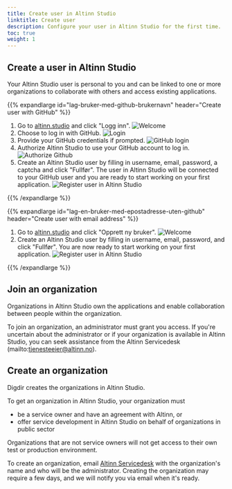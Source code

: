 ```yaml
---
title: Create user in Altinn Studio
linktitle: Create user
description: Configure your user in Altinn Studio for the first time.
toc: true
weight: 1
---
```


## Create a user in Altinn Studio

Your Altinn Studio user is personal to you and can be linked to one or more organizations to collaborate with others and access existing applications.

{{% expandlarge id="lag-bruker-med-github-brukernavn" header="Create user with GitHub" %}}

1. Go to [altinn.studio](https://altinn.studio) and click "Logg inn".
   ![Welcome](velkommen.png "Welcome")
2. Choose to log in with GitHub.
   ![Login](login-as.png "Log inn")
3. Provide your GitHub credentials if prompted.
   ![GitHub login](github-login.png "GitHub login")
4. Authorize Altinn Studio to use your GitHub account to log in.
   ![Authorize Github](authorize-altinn.png "Authorize GitHub")
5. Create an Altinn Studio user by filling in username, email, password, a captcha and click "Fullfør".
   The user in Altinn Studio will be connected to your GitHub user and you are ready to start working on your first application.
   ![Register user in Altinn Studio](register-gitea.png "Register user in Altinn Studio")

{{% /expandlarge %}}

{{% expandlarge id="lag-en-bruker-med-epostadresse-uten-github" header="Create user with email address" %}}

1. Go to [altinn.studio](https://altinn.studio) and click "Opprett ny bruker".
   ![Welcome](velkommen.png "Welcome")
2. Create an Altinn Studio user by filling in username, email, password, and click "Fullfør". You are now ready to start working on your first application.
   ![Register user in Altinn Studio](register-gitea.png "Register user in Altinn Studio")

{{% /expandlarge %}}

## Join an organization

Organizations in Altinn Studio own the applications and enable collaboration between people within the organization.

To join an organization, an administrator must grant you access.
If you're uncertain about the administrator or if your organization is available in Altinn Studio,
you can seek assistance from the Altinn Servicedesk (mailto:tjenesteeier@altinn.no).

## Create an organization

Digdir creates the organizations in Altinn Studio.

To get an organization in Altinn Studio, your organization must

- be a service owner and have an agreement with Altinn, or
- offer service development in Altinn Studio on behalf of organizations in public sector

Organizations that are not service owners will not get access to their own test or production environment.

To create an organization, email [Altinn Servicedesk](mailto:tjenesteeier@altinn.no) with the organization's name and who will be the administrator.
Creating the organization may require a few days, and we will notify you via email when it's ready.
